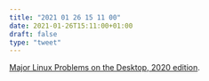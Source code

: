 ```yaml
---
title: "2021 01 26 15 11 00"
date: 2021-01-26T15:11:00+01:00
draft: false
type: "tweet"
---
```

[Major Linux Problems on the Desktop, 2020 edition](https://itvision.altervista.org/why.linux.is.not.ready.for.the.desktop.current.html).
